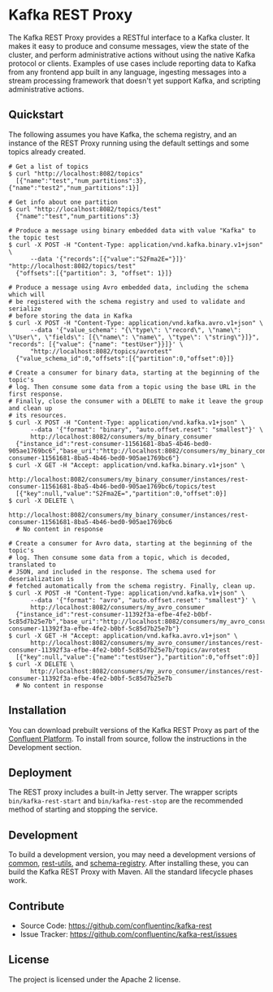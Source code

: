 Kafka REST Proxy
================

The Kafka REST Proxy provides a RESTful interface to a Kafka cluster. It makes
it easy to produce and consume messages, view the state of the cluster, and
perform administrative actions without using the native Kafka protocol or
clients. Examples of use cases include reporting data to Kafka from any
frontend app built in any language, ingesting messages into a stream processing
framework that doesn't yet support Kafka, and scripting administrative actions.

Quickstart
----------

The following assumes you have Kafka, the schema registry, and an instance of
the REST Proxy running using the default settings and some topics already created.

    # Get a list of topics
    $ curl "http://localhost:8082/topics"
      [{"name":"test","num_partitions":3},{"name":"test2","num_partitions":1}]

    # Get info about one partition
    $ curl "http://localhost:8082/topics/test"
      {"name":"test","num_partitions":3}

    # Produce a message using binary embedded data with value "Kafka" to the topic test
    $ curl -X POST -H "Content-Type: application/vnd.kafka.binary.v1+json" \
          --data '{"records":[{"value":"S2Fma2E="}]}' "http://localhost:8082/topics/test"
      {"offsets":[{"partition": 3, "offset": 1}]}

    # Produce a message using Avro embedded data, including the schema which will
    # be registered with the schema registry and used to validate and serialize
    # before storing the data in Kafka
    $ curl -X POST -H "Content-Type: application/vnd.kafka.avro.v1+json" \
          --data '{"value_schema": "{\"type\": \"record\", \"name\": \"User\", \"fields\": [{\"name\": \"name\", \"type\": \"string\"}]}", "records": [{"value": {"name": "testUser"}}]}' \
          "http://localhost:8082/topics/avrotest"
      {"value_schema_id":0,"offsets":[{"partition":0,"offset":0}]}

    # Create a consumer for binary data, starting at the beginning of the topic's
    # log. Then consume some data from a topic using the base URL in the first response.
    # Finally, close the consumer with a DELETE to make it leave the group and clean up
    # its resources.
    $ curl -X POST -H "Content-Type: application/vnd.kafka.v1+json" \
          --data '{"format": "binary", "auto.offset.reset": "smallest"}' \
          http://localhost:8082/consumers/my_binary_consumer
      {"instance_id":"rest-consumer-11561681-8ba5-4b46-bed0-905ae1769bc6","base_uri":"http://localhost:8082/consumers/my_binary_consumer/instances/rest-consumer-11561681-8ba5-4b46-bed0-905ae1769bc6"}
    $ curl -X GET -H "Accept: application/vnd.kafka.binary.v1+json" \
          http://localhost:8082/consumers/my_binary_consumer/instances/rest-consumer-11561681-8ba5-4b46-bed0-905ae1769bc6/topics/test
      [{"key":null,"value":"S2Fma2E=","partition":0,"offset":0}]
    $ curl -X DELETE \
          http://localhost:8082/consumers/my_binary_consumer/instances/rest-consumer-11561681-8ba5-4b46-bed0-905ae1769bc6
      # No content in response

    # Create a consumer for Avro data, starting at the beginning of the topic's
    # log. Then consume some data from a topic, which is decoded, translated to
    # JSON, and included in the response. The schema used for deserialization is
    # fetched automatically from the schema registry. Finally, clean up.
    $ curl -X POST -H "Content-Type: application/vnd.kafka.v1+json" \
          --data '{"format": "avro", "auto.offset.reset": "smallest"}' \
          http://localhost:8082/consumers/my_avro_consumer
      {"instance_id":"rest-consumer-11392f3a-efbe-4fe2-b0bf-5c85d7b25e7b","base_uri":"http://localhost:8082/consumers/my_avro_consumer/instances/rest-consumer-11392f3a-efbe-4fe2-b0bf-5c85d7b25e7b"}
    $ curl -X GET -H "Accept: application/vnd.kafka.avro.v1+json" \
          http://localhost:8082/consumers/my_avro_consumer/instances/rest-consumer-11392f3a-efbe-4fe2-b0bf-5c85d7b25e7b/topics/avrotest
      [{"key":null,"value":{"name":"testUser"},"partition":0,"offset":0}]
    $ curl -X DELETE \
          http://localhost:8082/consumers/my_avro_consumer/instances/rest-consumer-11392f3a-efbe-4fe2-b0bf-5c85d7b25e7b
      # No content in response

Installation
------------

You can download prebuilt versions of the Kafka REST Proxy as part of the
[Confluent Platform](http://confluent.io/downloads/). To install from source,
follow the instructions in the Development section.


Deployment
----------

The REST proxy includes a built-in Jetty server. The wrapper scripts
``bin/kafka-rest-start`` and ``bin/kafka-rest-stop`` are the recommended method of
starting and stopping the service.

Development
-----------

To build a development version, you may need a development versions of
[common](https://github.com/confluentinc/common),
[rest-utils](https://github.com/confluentinc/rest-utils), and
[schema-registry](https://github.com/confluentinc/schema-registry).  After
installing these, you can build the Kafka REST Proxy
with Maven. All the standard lifecycle phases work.

Contribute
----------

- Source Code: https://github.com/confluentinc/kafka-rest
- Issue Tracker: https://github.com/confluentinc/kafka-rest/issues

License
-------

The project is licensed under the Apache 2 license.
